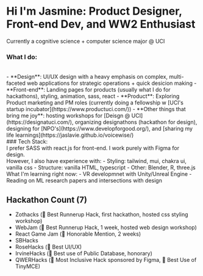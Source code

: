 # Hi I'm Jasmine: Product Designer, Front-end Dev, and WW2 Enthusiast
Currently a cognitive science + computer science major @ UCI 
<br>
### What I do: 
<br>
- **Design**: UI/UX design with a heavy emphasis on complex, multi-faceted web applications for strategic operations + quick desicion making
- **Front-end**: Landing pages for products (usually what I do for hackathons), styling, animation, sass, react
- **Product**: Exploring Product marketing and PM roles (currently doing a fellowship w [UCI's startup incubator](https://www.productuci.com/))
- **Other things that bring me joy**: hosting workshops for [Deisgn @ UCI](https://designatuci.com/), organizing designathons (hackathon for design), designing for [NPO's](https://www.developforgood.org/), and [sharing my life learnings](https://jaslavie.github.io/voicewise/)
<br>
### Tech Stack:
<br>
I prefer SASS with react.js for front-end. I work purely with Figma for design.
<br>
However, I also have experience with:
- Styling: tailwind, mui, chakra ui, vanilla css
- Structure: vanilla HTML, typescript
- Other: Blender, R, three.js
<br>
What I'm learning right now:
- VR developmnet with Unity/Unreal Engine
- Reading on ML research papers and intersections with design

## Hackathon Count (7)
- Zothacks (🏅 Best Runnerup Hack, first hackathon, hosted css styling workshop)
- WebJam (🏅 Best Runnerup Hack, 1 week, hosted web design workshop)
- React Game Jam (🏅 Honorable Mention, 2 weeks)
- SBHacks
- RoseHacks (🏅 Best UI/UX)
- IrvineHacks (🏅 Best use of Public Database, honorary)
- QWERHacks (🏅 Most Inclusive Hack sponsored by Figma, 🏅 Best Use of TinyMCE)
<!--


- 🔭 I’m currently working on ...
- 🌱 I’m currently learning ...
- 👯 I’m looking to collaborate on ...
- 🤔 I’m looking for help with ...
- 💬 Ask me about ...
- 📫 How to reach me: ...
- 😄 Pronouns: ...
- ⚡ Fun fact: ...
-->
